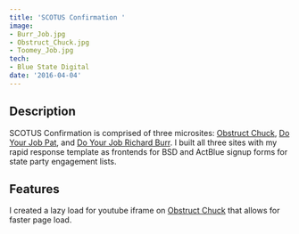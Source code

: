 ```yaml
---
title: 'SCOTUS Confirmation '
image:
- Burr_Job.jpg
- Obstruct_Chuck.jpg
- Toomey_Job.jpg
tech:
- Blue State Digital
date: '2016-04-04'
---
```


## Description
SCOTUS Confirmation is comprised of three microsites: [Obstruct Chuck](http://), [Do Your Job Pat](https://doyourjobpat.com/), and [Do Your Job Richard Burr](http://doyourjobrichardburr.com/). I built all three sites with my rapid response template as frontends for BSD and ActBlue signup forms for state party engagement lists.
## Features
I created a lazy load for youtube iframe on [Obstruct Chuck](https://obstructchuck.com/) that allows for faster page load.  
